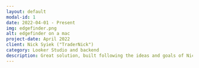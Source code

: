 ```yaml
---
layout: default
modal-id: 1
date: 2022-04-01 - Present
img: edgefinder.png
alt: edgefinder on a mac
project-date: April 2022
client: Nick Syiek ("TraderNick")
category: Looker Studio and backend
description: Great solution, built following the ideas and goals of Nick Syiek and Frank Cabibi, that turned into a very solid product. Currently it is one of the main products of Nick's company  [https://a1trading.com/](https://a1trading.com/)  and a bit of its history is explained in this link [https://a1trading.com/edgefinder-story/](https://a1trading.com/edgefinder-story/ "EdgeFinder-story") . The development of it involved using Google Sheets, Apps script, APIs, Looker Studio, Browserflow and some other tecnologies.
---
```

